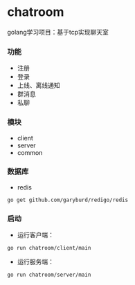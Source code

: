 # chatroom
golang学习项目：基于tcp实现聊天室

### 功能
- 注册
- 登录
- 上线、离线通知
- 群消息
- 私聊

### 模块
- client
- server
- common

### 数据库
- redis

```
go get github.com/garyburd/redigo/redis
```

### 启动
- 运行客户端：
```
go run chatroom/client/main
```
- 运行服务端：
```
go run chatroom/server/main
```
